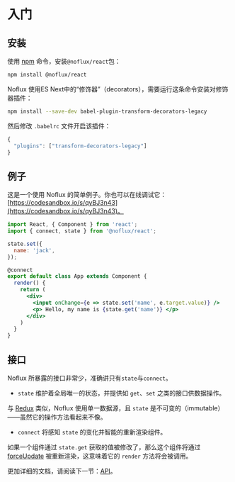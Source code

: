 # 入门

## 安装

使用 [npm](https://www.npmjs.com/) 命令，安装`@noflux/react`包：

```bash
npm install @noflux/react
```

Noflux 使用ES Next中的“修饰器”（decorators），需要运行这条命令安装对修饰器插件：

```bash
npm install --save-dev babel-plugin-transform-decorators-legacy
```

然后修改 `.babelrc` 文件开启该插件：

```js
{
  "plugins": ["transform-decorators-legacy"]
}
```

## 例子

这是一个使用 Noflux 的简单例子。你也可以在线调试它：[https://codesandbox.io/s/qyBJ3n43](https://codesandbox.io/s/qyBJ3n43)。

```jsx
import React, { Component } from 'react';
import { connect, state } from '@noflux/react';

state.set({
  name: 'jack',
});

@connect
export default class App extends Component {
  render() {
    return (
      <div>
        <input onChange={e => state.set('name', e.target.value)} />
        <p> Hello, my name is {state.get('name')} </p>
      </div>
    )
  }
}
```

## 接口

Noflux 所暴露的接口非常少，准确讲只有`state`与`connect`。

* `state` 维护着全局唯一的状态，并提供如 `get`、`set` 之类的接口供数据操作。

与 [Redux](http://redux.js.org/) 类似，Noflux 使用单一数据源，且 `state` 是不可变的（immutable）——虽然它的操作方法看起来不像。

* `connect` 将感知 `state` 的变化并智能的重新渲染组件。

如果一个组件通过 `state.get` 获取的值被修改了，那么这个组件将通过 [forceUpdate](https://facebook.github.io/react/docs/react-component.html#forceupdate) 被重新渲染，这意味着它的 `render` 方法将会被调用。

更加详细的文档，请阅读下一节：[API](./api.md)。

